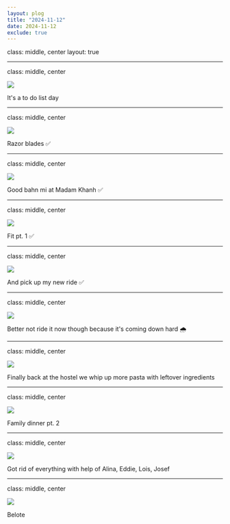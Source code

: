 ```yaml
---
layout: plog
title: "2024-11-12"
date: 2024-11-12
exclude: true
---
```


class: middle, center
layout: true

---

class: middle, center

<img class="plog-picture" src="{{ site.baseurl }}/img/plog/2024-11-12/01.jpg" />

It's a to do list day

---

class: middle, center

<img class="plog-picture" src="{{ site.baseurl }}/img/plog/2024-11-12/02.jpg" />

Razor blades ✅

---

class: middle, center

<img class="plog-picture" src="{{ site.baseurl }}/img/plog/2024-11-12/03.jpg" />

Good bahn mi at Madam Khanh ✅

---

class: middle, center

<img class="plog-picture" src="{{ site.baseurl }}/img/plog/2024-11-12/09.jpg" />

Fit pt. 1 ✅

---

class: middle, center

<img class="plog-picture" src="{{ site.baseurl }}/img/plog/2024-11-12/04.jpg" />

And pick up my new ride ✅

---

class: middle, center

<img class="plog-picture" src="{{ site.baseurl }}/img/plog/2024-11-12/10.gif" />

Better not ride it now though because it's coming down hard 🌧️

---

class: middle, center

<img class="plog-picture" src="{{ site.baseurl }}/img/plog/2024-11-12/05.jpg" />

Finally back at the hostel we whip up more pasta with leftover ingredients 

---

class: middle, center

<img class="plog-picture" src="{{ site.baseurl }}/img/plog/2024-11-12/06.jpg" />

Family dinner pt. 2

---

class: middle, center

<img class="plog-picture" src="{{ site.baseurl }}/img/plog/2024-11-12/07.jpg" />

Got rid of everything with help of Alina, Eddie, Lois, Josef

---

class: middle, center

<img class="plog-picture" src="{{ site.baseurl }}/img/plog/2024-11-12/08.jpg" />

Belote
